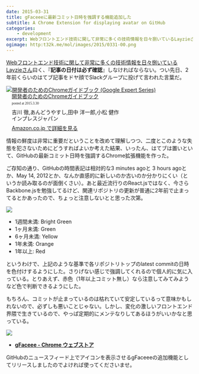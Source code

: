 ```yaml
---
date: 2015-03-31
title: gFaceeeに最新コミット日時を強調する機能追加した
subtitle: A Chrome Extension for displaying avatar on GitHub
categories: 
    - development
excerpt: Webフロントエンド技術に関して非常に多くの技術情報を日々捌いているLayzieさん曰く、『記事の日付は必ず確認』しなければならない。
ogimage: http:t32k.me/mol/images/2015/0331-00.png
---
```


[Webフロントエンド技術に関して非常に多くの技術情報を日々捌いているLayzieさん](http://layzie.hatenablog.com/entry/20141104/1415076724)曰く、『__記事の日付は必ず確認__』しなければならない。つい先日、2年前くらいのはてブ記事をドヤ顔でSlackグループに投げて言われた言葉だ。

<div class="azlink-box"><div class="azlink-image" style="float:left"><a href="http://www.amazon.co.jp/exec/obidos/ASIN/4844334220/warikiru-22/" name="azlinklink" target="_blank"><img src="https://images-na.ssl-images-amazon.com/images/I/51whkjxFOAL._SL160_.jpg" alt="開発者のためのChromeガイドブック (Google Expert Series)" style="border:none" /></a></div><div class="azlink-info" style="float:left;margin-left:15px;line-height:120%"><div class="azlink-name" style="margin-bottom:10px;line-height:120%"><a href="http://www.amazon.co.jp/exec/obidos/ASIN/4844334220/warikiru-22/" name="azlinklink" target="_blank">開発者のためのChromeガイドブック</a><div class="azlink-powered-date" style="font-size:7pt;margin-top:5px;font-family:verdana;line-height:120%">posted at 2015.3.30</div></div><div class="azlink-detail">吉川 徹,あんどうやすし,田中 洋一郎,小松 健作<br />インプレスジャパン<br /></div><div class="azlink-review" style="margin-top:10px;margin-bottom:10px"></div><div class="azlink-link" style="margin-top:5px"><a href="http://www.amazon.co.jp/exec/obidos/ASIN/4844334220/warikiru-22/" target="_blank">Amazon.co.jp で詳細を見る</a></div></div><div class="azlink-footer" style="clear:left"></div></div>

情報の鮮度は非常に重要だということを改めて理解しつつ、二度とこのような失態を犯さないためにどうすればよいか考えた結果、いったん、はてブは置いといて、GitHubの最新コミット日時を強調するChrome拡張機能を作った。

ご存知の通り、GitHubの時間表記は相対的な3 minutes agoと 3 hours agoとか、May 14, 2012とか、なんか直感的に新しいのか古いのか分かりにくい（というか読み取るのが面倒くさい）。あと最近流行りのReact.jsではなく、今さらBackbone.jsを勉強してるけど、関連リポジトリの更新が普通に2年前で止まってるとかあったので、ちょっと注意しないとと思った次第。

![](/mol/images/2015/0331-00.png)

+ 1週間未満: Bright Green
+ 1ヶ月未満: Green
+ 6ヶ月未満: Yellow
+ 1年未満: Orange
+ 1年以上: Red

というわけで、上記のような基準で各リポジトリトップのlatest commitの日時を色付けするようにした。さりげない感じで強調してくれるので個人的に気に入っている。とりあえず、赤色（1年以上コミット無し）なら注意してみてみようなど色で判断できるようにした。

もちろん、コミットが止まっているのは枯れていて安定しているって意味かもしれないので、必ずしも悪いことじゃない。しかし、変化の激しいフロントエンド界隈で生きているので、やっぱ定期的にメンテなりしてあるほうがいいかなと思っている。

![](/mol/images/2015/0331-01.png)

+ __[gFaceee - Chrome ウェブストア](https://chrome.google.com/webstore/detail/gfaceee/fgkdbhnipaaeokfjgdmpejglfepclgbk)__

GitHubのニュースフィード上でアイコンを表示させるgFaceeeの追加機能としてリリースしましたのでよければ使ってくださいませ。
